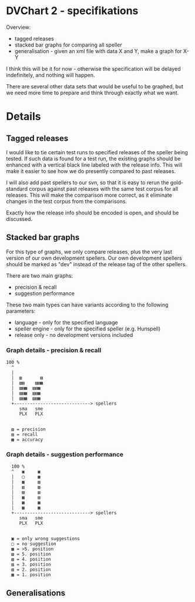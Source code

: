 # DVChart 2 - specifikations


Overview:
* tagged releases
* stacked bar graphs for comparing all speller
* generalisation - given an xml file with data X and Y, make a graph for X-Y


I think this will be it for now - otherwise the specification will be delayed indefinitely, and nothing will happen.


There are several other data sets that would be useful to be graphed, but we need more time to prepare and think through exactly what we want.


# Details


## Tagged releases


I would like to tie certain test runs to specified releases of the speller being tested. If such data is found for a test run, the existing graphs should be enhanced with a vertical black line labeled with the release info. This will make it easier to see how we do presently compared to past releases.


I will also add past spellers to our svn, so that it is easy to rerun the gold-standard corpus against past releases with the same test corpus for all releases. This will make the comparison more correct, as it eliminate changes in the test corpus from the comparisons.


Exactly how the release info should be encoded is open, and should be discussed.


## Stacked bar graphs


For this type of graphs, we only compare releases, plus the very last version of our own development spellers. Our own development spellers should be marked as "dev" instead of the release tag of the other spellers.


There are two main graphs:
* precision & recall
* suggestion performance


These two main types can have variants according to the following parameters:
* language - only for the specified language
* speller engine - only for the specified speller (e.g. Hunspell)
* release only - no development versions included


### Graph details - precision & recall


```
100 %
  ^
  |
  |  ▥       ▤
  |  ▥▤    ▥▤▦
  |  ▥▤▦  ▥▤▦
  |  ▥▤▦  ▥▤▦
  |  ▥▤▦  ▥▤▦
  +-----------------------------> spellers
     sma   sme
     PLX   PLX

  
  ▥ = precision
  ▤ = recall
  ▦ = accuracy
```


### Graph details - suggestion performance


```
  100 %
  ^   ▣     ▣
  |   ▢     ▩
  |   ▩     ▨  
  |   ▥     ▧
  |   ▤     ▥
  |   ▦     ▤
  |   ▦     ▦
  |   ▦     ▦
  +-----------------------------> spellers
     sma   sme
     PLX   PLX

  
  ▣ = only wrong suggestions
  ▢ = no suggestion
  ▩ = >5. position
  ▨ = 5. position
  ▧ = 4. position
  ▥ = 3. position
  ▤ = 2. position
  ▦ = 1. position
```




## Generalisations
